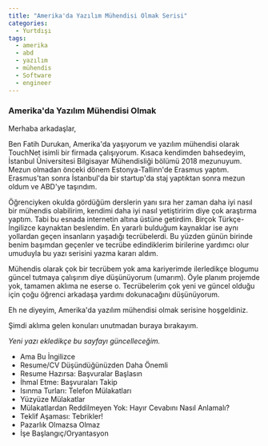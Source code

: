 ```yaml
---
title: "Amerika'da Yazılım Mühendisi Olmak Serisi"
categories:
  - Yurtdışı
tags:
  - amerika
  - abd
  - yazılım
  - mühendis
  - Software
  - engineer
---
```


### Amerika'da Yazılım Mühendisi Olmak

Merhaba arkadaşlar,

Ben Fatih Durukan, Amerika'da yaşıyorum ve yazılım mühendisi olarak TouchNet isimli bir firmada çalışıyorum. Kısaca kendimden bahsedeyim, İstanbul Üniversitesi Bilgisayar Mühendisliği bölümü 2018 mezunuyum. Mezun olmadan önceki dönem Estonya-Tallinn'de Erasmus yaptım. Erasmus'tan sonra İstanbul'da bir startup'da staj yaptıktan sonra mezun oldum ve ABD'ye taşındım.

Öğrenciyken okulda gördüğüm derslerin yanı sıra her zaman daha iyi nasıl bir mühendis olabilirim, kendimi daha iyi nasıl yetiştiririm diye çok araştırma yaptım. Tabi bu esnada internetin altına üstüne getirdim. Birçok Türkçe-İngilizce kaynaktan beslendim. En yararlı bulduğum kaynaklar ise aynı yollardan geçen insanların yaşadığı tecrübelerdi. Bu yüzden günün birinde benim başımdan geçenler ve tecrübe edindiklerim birilerine yardımcı olur umuduyla bu yazı serisini yazma kararı aldım.

Mühendis olarak çok bir tecrübem yok ama kariyerimde ilerledikçe blogumu güncel tutmaya çalışırım diye düşünüyorum (umarım). Öyle planım projemde yok, tamamen aklıma ne eserse o. Tecrübelerim çok yeni ve güncel olduğu için çoğu öğrenci arkadaşa yardımı dokunacağını düşünüyorum.


Eh ne diyeyim, Amerika'da yazılım mühendisi olmak serisine hoşgeldiniz.


Şimdi aklıma gelen konuları unutmadan buraya bırakayım.

*Yeni yazı ekledikçe bu sayfayı güncelleceğim.*  

* Ama Bu İngilizce
* Resume/CV Düşündüğünüzden Daha Önemli
* Resume Hazırsa: Başvuralar Başlasın
* İhmal Etme: Başvuraları Takip
* Isınma Turları: Telefon Mülakatları
* Yüzyüze Mülakatlar
* Mülakatlardan Reddilmeyen Yok: Hayır Cevabını Nasıl Anlamalı?
* Teklif Aşaması: Tebrikler!
* Pazarlık Olmazsa Olmaz
* İşe Başlangıç/Oryantasyon
